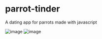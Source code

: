 # parrot-tinder
A dating app for parrots made with javascript


![image](https://user-images.githubusercontent.com/55370017/234096007-8b0fedf5-6234-437f-bb96-921e9ed875cb.png)
![image](https://user-images.githubusercontent.com/55370017/234096140-c8ca5558-9207-48b4-a628-4367839b20d2.png)
